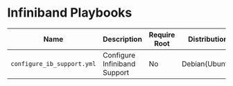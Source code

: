 # Infiniband Playbooks

| Name                       | Description                  | Require Root | Distribution   |
| -------------------------- | ---------------------------- | ------------ | -------------- |
| `configure_ib_support.yml` | Configure Infiniband Support | No           | Debian(Ubuntu) |
